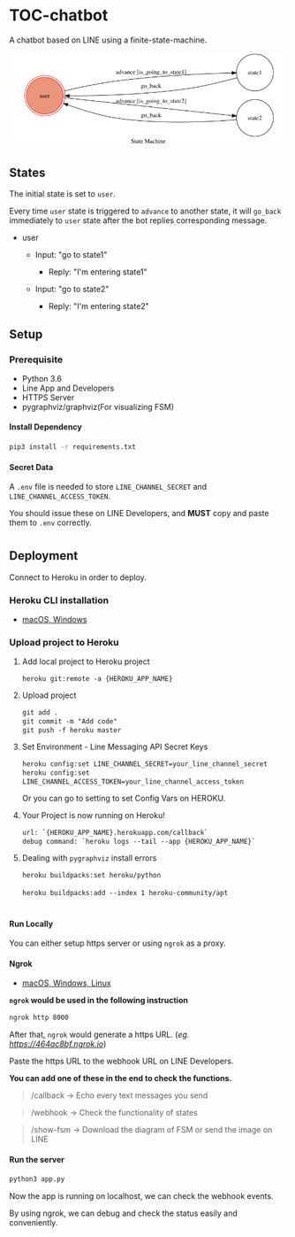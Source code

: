 # TOC-chatbot

A chatbot based on LINE using a finite-state-machine.

![fsm](./img/show-fsm.png)

## States
The initial state is set to `user`.

Every time `user` state is triggered to `advance` to another state, it will `go_back` immediately to `user` state after the bot replies corresponding message.

* user
	* Input: "go to state1"
		* Reply: "I'm entering state1"

	* Input: "go to state2"
		* Reply: "I'm entering state2"


## Setup
### Prerequisite
* Python 3.6
* Line App and Developers
* HTTPS Server
* pygraphviz/graphviz(For visualizing FSM)


#### Install Dependency
```sh
pip3 install -r requirements.txt
```


#### Secret Data
A `.env` file is needed to store `LINE_CHANNEL_SECRET` and `LINE_CHANNEL_ACCESS_TOKEN`.

You should issue these on LINE Developers, and **MUST** copy and paste them to `.env` correctly.


# 
## Deployment
Connect to Heroku in order to deploy.

### Heroku CLI installation

* [macOS, Windows](https://devcenter.heroku.com/articles/heroku-cli)


### Upload project to Heroku

1. Add local project to Heroku project

	```
	heroku git:remote -a {HEROKU_APP_NAME}
	```

2. Upload project

	```
	git add .
	git commit -m "Add code"
	git push -f heroku master
	```

3. Set Environment - Line Messaging API Secret Keys

	```
	heroku config:set LINE_CHANNEL_SECRET=your_line_channel_secret
	heroku config:set LINE_CHANNEL_ACCESS_TOKEN=your_line_channel_access_token
	```
	
	Or you can go to setting to set Config Vars on HEROKU.

4. Your Project is now running on Heroku!

	```
	url: `{HEROKU_APP_NAME}.herokuapp.com/callback`
	debug command: `heroku logs --tail --app {HEROKU_APP_NAME}`
	```

5. Dealing with `pygraphviz` install errors

	```
	heroku buildpacks:set heroku/python
	
	heroku buildpacks:add --index 1 heroku-community/apt
	```

# 
#### Run Locally
You can either setup https server or using `ngrok` as a proxy.


#### Ngrok
* [ macOS, Windows, Linux](https://ngrok.com/download)

**`ngrok` would be used in the following instruction**

```sh
ngrok http 8000
```

After that, `ngrok` would generate a https URL.	(*eg. https://464ac8bf.ngrok.io*)

Paste the https URL to the webhook URL on LINE Developers.

**You can add one of these in the end to check the functions.**

> /callback	-> Echo every text messages you send

> /webhook	-> Check the functionality of states

> /show-fsm	-> Download the diagram of FSM or send the image on LINE


#### Run the server

```sh
python3 app.py
```

Now the app is running on localhost, we can check the webhook events.

By using ngrok, we can debug and check the status easily and conveniently.

